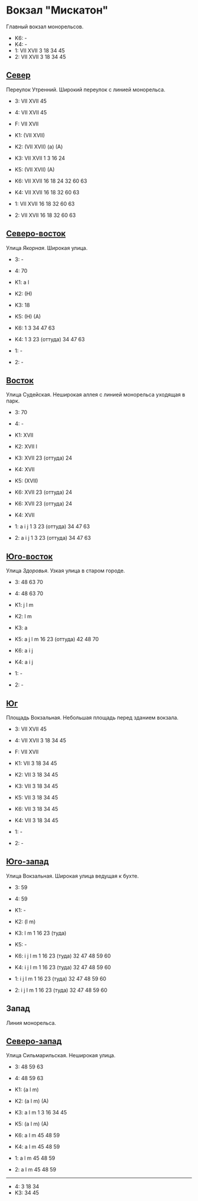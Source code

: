 # Вокзал "Мискатон"

Главный вокзал монорельсов.

* K6:   -
* K4:   -
* 1:    VII XVII
        3   18  34  45
* 2:    VII XVII
        3   18  34  45

## [Север](./11500020.md)

Переулок Утренний.
Широкий переулок с линией монорельса.

* 3:    VII XVII    45
* 4:    VII XVII    45
* F:    VII XVII
* K1:   (VII XVII)
* K2:   (VII XVII)
        (a)
        (A)
* K3:   VII XVII
        1   3   16  24
* K5:   (VII XVII)
        (A)

* K6:   VII XVII
        16  18  24  32  60  63
* K4:   VII XVII
        16  18  32  60  63
* 1:    VII XVII
        16  18  32  60  63
* 2:    VII XVII
        16  18  32  60  63

## [Северо-восток](./11505022.md)

Улица *Якорная*.
Широкая улица.

* 3:    -
* 4:    70
* K1:   a l
* K2:   (H)
* K3:   18
* K5:   (H) (A)

* K6:   1   3   34  47  63
* K4:   1   3   23 (оттуда) 34  47  63
* 1:    -
* 2:    -

## [Восток](./11510030.md)

Улица Судейская.
Неширокая аллея с линией монорельса уходящая в парк.

* 3:    70
* 4:    -
* K1:   XVII
* K2:   XVII
        l
* K3:   XVII
        23 (оттуда) 24
* K4:   XVII
* K5:   (XVII)
* K6:   XVII
        23 (оттуда) 24

* K6:   XVII
        23 (оттуда) 24
* K4:   XVII
* 1:    a   i   j
        1   3   23 (оттуда) 34  47  63
* 2:    a   i   j
        1   3   23 (оттуда) 34  47  63

## [Юго-восток](./505135.md)

Улица *Здоровья*.
Узкая улица в старом городе.

* 3:    48  63  70
* 4:    48  63  70
* K1:   j   l   m
* K2:   l   m
* K3:   a
* K5:   a   j   l   m
        16  23 (оттуда) 42  48  70

* K6:   a   i   j
* K4:   a   i   j
* 1:    -
* 2:    -

## [Юг](./11500030.md)

Площадь Вокзальная.
Небольшая площадь перед зданием вокзала.

* 3:    VII XVII    45
* 4:    VII XVII    3   18  34  45
* F:    VII XVII
* K1:   VII
        3   18  34  45
* K2:   VII
        3   18  34  45
* K3:   VII
        3   18  34  45
* K5:   VII
        3   18  34  45

* K6:   VII
        3   18  34  45
* K4:   VII
        3   18  34  45
* 1:    -
* 2:    -

## [Юго-запад](./11490030.md)

Улица Вокзальная.
Широкая улица ведущая к бухте.

* 3:    59
* 4:    59
* K1:   -
* K2:   (l   m)
* K3:   l   m
        1   16  23 (туда)
* K5:   -

* K6:   i   j   l   m
        1   16  23 (туда)   32  47  48  59  60
* K4:   i   j   l   m
        1   16  23 (туда)   32  47  48  59  60
* 1:    i   j   l   m
        1   16  23 (туда)   32  47  48  59  60
* 2:    i   j   l   m
        1   16  23 (туда)   32  47  48  59  60

## Запад

Линия монорельса.

## [Северо-запад](./11490020.md)

Улица Сильмарильская.
Неширокая улица.

* 3:    48  59  63
* 4:    48  59  63
* K1:   (a  l   m)
* K2:   (a  l   m)
        (A)
* K3:   a   l   m
        1   3   16  34  45
* K5:   (a  l   m)
        (A)

* K6:   a   l   m
        45  48  59
* K4:   a   l   m
        45  48  59
* 1:    a   l   m
        45  48  59
* 2:    a   l   m
        45  48  59

----

* 4:    3   18  34
* K3:   34  45
